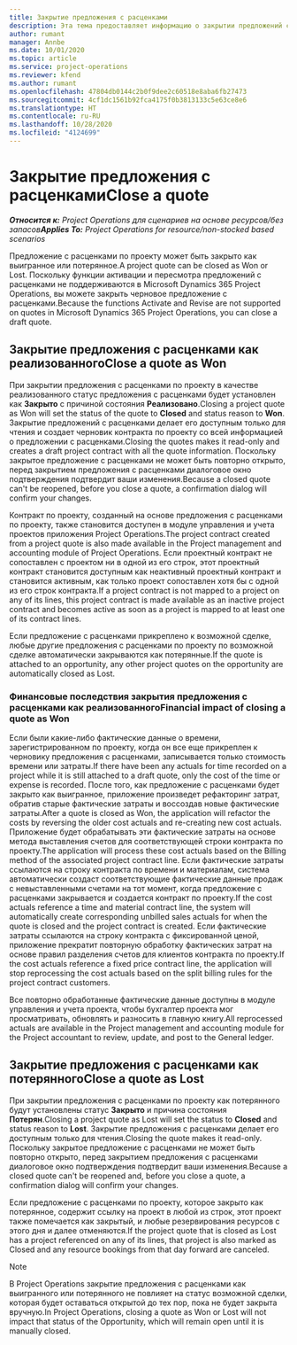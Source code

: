 ```yaml
---
title: Закрытие предложения с расценками
description: Эта тема предоставляет информацию о закрытии предложений с расценками в Project Operations.
author: rumant
manager: Annbe
ms.date: 10/01/2020
ms.topic: article
ms.service: project-operations
ms.reviewer: kfend
ms.author: rumant
ms.openlocfilehash: 47804db0144c2b0f9dee2c60518e8aba6fb27473
ms.sourcegitcommit: 4cf1dc1561b92fca4175f0b3813133c5e63ce8e6
ms.translationtype: HT
ms.contentlocale: ru-RU
ms.lasthandoff: 10/28/2020
ms.locfileid: "4124699"
---
```

# <a name="close-a-quote"></a><span data-ttu-id="9ab9a-103">Закрытие предложения с расценками</span><span class="sxs-lookup"><span data-stu-id="9ab9a-103">Close a quote</span></span>

<span data-ttu-id="9ab9a-104">_**Относится к:** Project Operations для сценариев на основе ресурсов/без запасов_</span><span class="sxs-lookup"><span data-stu-id="9ab9a-104">_**Applies To:** Project Operations for resource/non-stocked based scenarios_</span></span>

<span data-ttu-id="9ab9a-105">Предложение с расценками по проекту может быть закрыто как выигранное или потерянное.</span><span class="sxs-lookup"><span data-stu-id="9ab9a-105">A project quote can be closed as Won or Lost.</span></span> <span data-ttu-id="9ab9a-106">Поскольку функции активации и пересмотра предложений с расценками не поддерживаются в Microsoft Dynamics 365 Project Operations, вы можете закрыть черновое предложение с расценками.</span><span class="sxs-lookup"><span data-stu-id="9ab9a-106">Because the functions Activate and Revise are not supported on quotes in Microsoft Dynamics 365 Project Operations, you can close a draft quote.</span></span>

## <a name="close-a-quote-as-won"></a><span data-ttu-id="9ab9a-107">Закрытие предложения с расценками как реализованного</span><span class="sxs-lookup"><span data-stu-id="9ab9a-107">Close a quote as Won</span></span>

<span data-ttu-id="9ab9a-108">При закрытии предложения с расценками по проекту в качестве реализованного статус предложения с расценками будет установлен как **Закрыто** с причиной состояния **Реализовано**.</span><span class="sxs-lookup"><span data-stu-id="9ab9a-108">Closing a project quote as Won will set the status of the quote to **Closed** and status reason to **Won**.</span></span> <span data-ttu-id="9ab9a-109">Закрытие предложений с расценками делает его доступным только для чтения и создает черновик контракта по проекту со всей информацией о предложении с расценками.</span><span class="sxs-lookup"><span data-stu-id="9ab9a-109">Closing the quotes makes it read-only and creates a draft project contract with all the quote information.</span></span> <span data-ttu-id="9ab9a-110">Поскольку закрытое предложение с расценками не может быть повторно открыто, перед закрытием предложения с расценками диалоговое окно подтверждения подтвердит ваши изменения.</span><span class="sxs-lookup"><span data-stu-id="9ab9a-110">Because a closed quote can't be reopened, before you close a quote, a confirmation dialog will confirm your changes.</span></span>

<span data-ttu-id="9ab9a-111">Контракт по проекту, созданный на основе предложения с расценками по проекту, также становится доступен в модуле управления и учета проектов приложения Project Operations.</span><span class="sxs-lookup"><span data-stu-id="9ab9a-111">The project contract created from a project quote is also made available in the Project management and accounting module of Project Operations.</span></span> <span data-ttu-id="9ab9a-112">Если проектный контракт не сопоставлен с проектом ни в одной из его строк, этот проектный контракт становится доступным как неактивный проектный контракт и становится активным, как только проект сопоставлен хотя бы с одной из его строк контракта.</span><span class="sxs-lookup"><span data-stu-id="9ab9a-112">If a project contract is not mapped to a project on any of its lines, this project contract is made available as an inactive project contract and becomes active as soon as a project is mapped to at least one of its contract lines.</span></span>

<span data-ttu-id="9ab9a-113">Если предложение с расценками прикреплено к возможной сделке, любые другие предложения с расценками по проекту по возможной сделке автоматически закрываются как потерянные.</span><span class="sxs-lookup"><span data-stu-id="9ab9a-113">If the quote is attached to an opportunity, any other project quotes on the opportunity are automatically closed as Lost.</span></span>

### <a name="financial-impact-of-closing-a-quote-as-won"></a><span data-ttu-id="9ab9a-114">Финансовые последствия закрытия предложения с расценками как реализованного</span><span class="sxs-lookup"><span data-stu-id="9ab9a-114">Financial impact of closing a quote as Won</span></span>

<span data-ttu-id="9ab9a-115">Если были какие-либо фактические данные о времени, зарегистрированном по проекту, когда он все еще прикреплен к черновику предложения с расценками, записывается только стоимость времени или затраты.</span><span class="sxs-lookup"><span data-stu-id="9ab9a-115">If there have been any actuals for time recorded on a project while it is still attached to a draft quote, only the cost of the time or expense is recorded.</span></span> <span data-ttu-id="9ab9a-116">После того, как предложение с расценками будет закрыто как выигранное, приложение произведет рефакторинг затрат, обратив старые фактические затраты и воссоздав новые фактические затраты.</span><span class="sxs-lookup"><span data-stu-id="9ab9a-116">After a quote is closed as Won, the application will refactor the costs by reversing the older cost actuals and re-creating new cost actuals.</span></span> <span data-ttu-id="9ab9a-117">Приложение будет обрабатывать эти фактические затраты на основе метода выставления счетов для соответствующей строки контракта по проекту.</span><span class="sxs-lookup"><span data-stu-id="9ab9a-117">The application will process these cost actuals based on the Billing method of the associated project contract line.</span></span> <span data-ttu-id="9ab9a-118">Если фактические затраты ссылаются на строку контракта по времени и материалам, система автоматически создаст соответствующие фактические данные продаж с невыставленными счетами на тот момент, когда предложение с расценками закрывается и создается контракт по проекту.</span><span class="sxs-lookup"><span data-stu-id="9ab9a-118">If the cost actuals reference a time and material contract line, the system will automatically create corresponding unbilled sales actuals for when the quote is closed and the project contract is created.</span></span> <span data-ttu-id="9ab9a-119">Если фактические затраты ссылаются на строку контракта с фиксированной ценой, приложение прекратит повторную обработку фактических затрат на основе правил разделения счетов для клиентов контракта по проекту.</span><span class="sxs-lookup"><span data-stu-id="9ab9a-119">If the cost actuals reference a fixed price contract line, the application will stop reprocessing the cost actuals based on the split billing rules for the project contract customers.</span></span>

<span data-ttu-id="9ab9a-120">Все повторно обработанные фактические данные доступны в модуле управления и учета проекта, чтобы бухгалтер проекта мог просматривать, обновлять и разносить в главную книгу.</span><span class="sxs-lookup"><span data-stu-id="9ab9a-120">All reprocessed actuals are available in the Project management and accounting module for the Project accountant to review, update, and post to the General ledger.</span></span> 

## <a name="close-a-quote-as-lost"></a><span data-ttu-id="9ab9a-121">Закрытие предложения с расценками как потерянного</span><span class="sxs-lookup"><span data-stu-id="9ab9a-121">Close a quote as Lost</span></span>

<span data-ttu-id="9ab9a-122">При закрытии предложения с расценками по проекту как потерянного будут установлены статус **Закрыто** и причина состояния **Потерян**.</span><span class="sxs-lookup"><span data-stu-id="9ab9a-122">Closing a project quote as Lost will set the status to **Closed** and status reason to **Lost**.</span></span> <span data-ttu-id="9ab9a-123">Закрытие предложения с расценками делает его доступным только для чтения.</span><span class="sxs-lookup"><span data-stu-id="9ab9a-123">Closing the quote makes it read-only.</span></span> <span data-ttu-id="9ab9a-124">Поскольку закрытое предложение с расценками не может быть повторно открыто, перед закрытием предложения с расценками диалоговое окно подтверждения подтвердит ваши изменения.</span><span class="sxs-lookup"><span data-stu-id="9ab9a-124">Because a closed quote can't be reopened and, before you close a quote, a confirmation dialog will confirm your changes.</span></span>

<span data-ttu-id="9ab9a-125">Если предложение с расценками по проекту, которое закрыто как потерянное, содержит ссылку на проект в любой из строк, этот проект также помечается как закрытый, и любые резервирования ресурсов с этого дня и далее отменяются.</span><span class="sxs-lookup"><span data-stu-id="9ab9a-125">If the project quote that is closed as Lost has a project referenced on any of its lines, that project is also marked as Closed and any resource bookings from that day forward are canceled.</span></span>

> [!NOTE]
> <span data-ttu-id="9ab9a-126">В Project Operations закрытие предложения с расценками как выигранного или потерянного не повлияет на статус возможной сделки, которая будет оставаться открытой до тех пор, пока не будет закрыта вручную.</span><span class="sxs-lookup"><span data-stu-id="9ab9a-126">In Project Operations, closing a quote as Won or Lost will not impact that status of the Opportunity, which will remain open until it is manually closed.</span></span>
